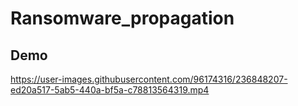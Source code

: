 # Ransomware_propagation

## Demo
https://user-images.githubusercontent.com/96174316/236848207-ed20a517-5ab5-440a-bf5a-c78813564319.mp4
